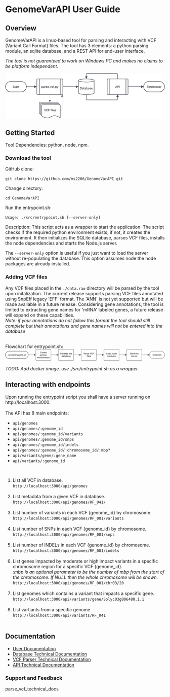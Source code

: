 <h1>GenomeVarAPI User Guide </h1>

<h2>Overview</h2>
<div id='overveiw-section'>

GenomeVarAPI is a linux-based tool for parsing and interacting with VCF (Variant Call Format) files.
The tool has 3 elements: a python parsing module, an sqlite database, and a REST API for end-user interface.

<em> The tool is not guaranteed to work on Windows PC and makes no claims to be platform independent. </em>


<img src='./figures/overview.svg' alt='Flowchart of overview'>

</div>


<h2>Getting Started</h2>
<div id='getting-started-section'>
Tool Dependencies: python, node, npm.
<h3>Download the tool</h3>

GitHub clone:
```
git clone https://github.com/ms2206/GenomeVarAPI.git
```

Change directory: <br>
```
cd GenomeVarAPI
```

Run the entrypoint.sh: <br>
```
Usage: ./src/entrypoint.sh [--server-only]
```
Description: This script acts as a wrapper to start the application. The script checks if the required python environment exists,
if not, it creates the environment. It then initializes the SQLite database, parses VCF files, installs the node dependencies and
starts the Node.js server. <br>

The <code>--server-only</code> option is useful if you just want to load the server without re-populating the database. This option assumes
node the node packages are already installed. <br>

<h3>Adding VCF files</h3>
Any VCF files placed in the <code>./data.raw</code> directory will be parsed by the tool upon initalization. The current release supports
parsing VCF files annotated using SnpEff legacy 'EFF' format. The 'ANN' is not yet supported but will be made avaliable in a future release.
Considering gene annotations, the tool is limited to extracting gene names for 'mRNA' labeled genes, a future release will expand on these capabilities. <br><em>Note: if your annotations do not follow this format the tool should still complete but their annotations and gene names
will not be entered into the database</em><br><br>



Flowchart for entrypoint.sh: <br>
<img src='./figures/entrypoint.svg' alt='Flowchart of entrypoint.sh'>

<i>TODO: Add docker image. use ./src/entrypoint.sh as a wrapper.</i>

</div>
<h2>Interacting with endpoints</h2>
Upon running the entrypoint script you shall have a server running on http://localhost:3000.
<br><br>
The API has 8 main endpoints:

<div id='api-endpoints-list'>
<ul>
<li><code>api/genomes</code></li>
<li><code>api/genomes/:genome_id</code></li>
<li><code>api/genomes/:genome_id/variants</code></li>
<li><code>api/genomes/:genome_id/snps</code></li>
<li><code>api/genomes/:genome_id/indels</code></li>
<li><code>api/genomes/:genome_id/:chromosome_id/:mbp?</code></li>
<li><code>api/variants/gene/:gene_name</code></li>
<li><code>api/variants/:genome_id</code></li>
</ul><br>
</div>

<div id='api-endpoints-examples'>
<ol>
<li>List all VCF in database.</li>
<code>http://localhost:3000/api/genomes</code><br><br>

<li>List metadata from a given VCF in database.</li>
<code>http://localhost:3000/api/genomes/RF_041/</code><br><br>

<li>List number of variants in each VCF {genome_id} by chromosome.</li>
<code>http://localhost:3000/api/genomes/RF_001/variants</code><br><br>

<li>List number of SNPs in each VCF {genome_id} by chromosome.</li>
<code>http://localhost:3000/api/genomes/RF_001/snps</code><br><br>

<li>List number of INDELs in each VCF {genome_id} by chromosome.</li>
<code>http://localhost:3000/api/genomes/RF_001/indels</code><br><br>

<li>List genes impacted by moderate or high impact variants in a specific chromosome region for a specific VCF {genome_id}.</li>
<em>:mbp is an optional parameter to be the number of mbp from the start of the chromosome. If NULL then the whole chromosome will be shown.</em><br>
<code>http://localhost:3000/api/genomes/RF_001/chr03/20</code><br><br>

<li>List genomes which contains a variant that impacts a specific gene.</li>
<code>http://localhost:3000/api/variants/gene/Solyc03g006480.1.1</code><br><br>

<li>List vartiants from a specific genome.</li>
<code>http://localhost:3000/api/variants/RF_041</code><br><br>
</ol>
</div>
</div>

<h2>Documentation</h2>
<ul>
<li><a href='./user_guide.md'>User Documentation</a></li>
<li><a href='./database_technical_docs.md'>Database Technical Documentation</a></li>
<li><a href='./parse_vcf_technical_docs.md'>VCF Parser Technical Documentation</a></li>
<li><a href='./server_technical_docs.md'>API Technical Documentation</a></li>
</ul>

<h3> Support and Feedback</h3>

parse_vcf_technical_docs